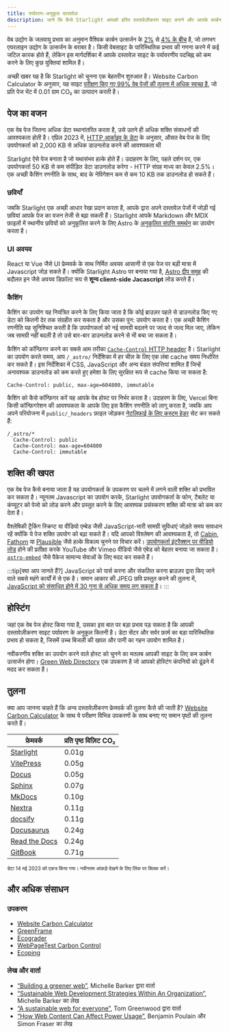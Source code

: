 ```yaml
---
title: पर्यावरण-अनुकूल दस्तावेज़
description: जानें कि कैसे Starlight आपको हरित दस्तावेज़ीकरण साइट बनाने और आपके कार्बन निशान को कम करने में मदद कर सकता है।
---
```


वेब उद्योग के जलवायु प्रभाव का अनुमान वैश्विक कार्बन उत्सर्जन के [2%][sf] से [4% के बीच][bbc] है, जो लगभग एयरलाइन उद्योग के उत्सर्जन के बराबर है।
किसी वेबसाइट के पारिस्थितिक प्रभाव की गणना करने में कई जटिल कारक होते हैं, लेकिन इस मार्गदर्शिका में आपके दस्तावेज़ साइट के पर्यावरणीय पदचिह्न को कम करने के लिए कुछ युक्तियां शामिल हैं।

अच्छी खबर यह है कि Starlight को चुनना एक बेहतरीन शुरुआत है।
Website Carbon Calculator के अनुसार, यह साइट [परीक्षण किए गए 99% वेब पेजों की तुलना में अधिक स्वच्छ है][sl-carbon], जो प्रति पेज भेंट में 0.01 ग्राम CO₂ का उत्पादन करती है।

## पेज का वजन

एक वेब पेज जितना अधिक डेटा स्थानांतरित करता है, उसे उतने ही अधिक शक्ति संसाधनों की आवश्यकता होती है।
एप्रिल 2023 में, [HTTP आर्काइव के डेटा][http] के अनुसार, औसत वेब पेज के लिए उपयोगकर्ता को 2,000 KB से अधिक डाउनलोड करने की आवश्यकता थी

Starlight ऐसे पेज बनाता है जो यथासंभव हल्के होते हैं।
उदाहरण के लिए, पहले दर्शन पर, एक उपयोगकर्ता 50 KB से कम संपीड़ित डेटा डाउनलोड करेगा - HTTP संग्रह माध्य का केवल 2.5%।
एक अच्छी कैशिंग रणनीति के साथ, बाद के नेविगेशन कम से कम 10 KB तक डाउनलोड हो सकते हैं।

### छवियाँ

जबकि Starlight एक अच्छी आधार रेखा प्रदान करता है, आपके द्वारा अपने दस्तावेज़ पेजों में जोड़ी गई छवियां आपके पेज का वजन तेजी से बढ़ा सकती हैं।
Starlight आपके Markdown और MDX फ़ाइलों में स्थानीय छवियों को अनुकूलित करने के लिए Astro के [अनुकूलित संपत्ति समर्थन][assets] का उपयोग करता है।

### UI अवयव

React या Vue जैसे UI फ्रेमवर्क के साथ निर्मित अवयव आसानी से एक पेज पर बड़ी मात्रा में Javascript जोड़ सकते हैं।
क्योंकि Starlight Astro पर बनाया गया है, [Astro द्वीप समूह][islands] की बदौलत इन जैसे अवयव डिफ़ॉल्ट रूप से **शून्य client-side Jacascript** लोड करते हैं।

### कैशिंग

कैशिंग का उपयोग यह नियंत्रित करने के लिए किया जाता है कि कोई ब्राउज़र पहले से डाउनलोड किए गए डेटा को कितनी देर तक संग्रहीत कर सकता है और उसका पुन: उपयोग करता है।
एक अच्छी कैशिंग रणनीति यह सुनिश्चित करती है कि उपयोगकर्ता को नई सामग्री बदलने पर जल्द से जल्द मिल जाए, लेकिन जब सामग्री नहीं बदली है तो उसे बार-बार डाउनलोड करने से भी बचा जा सकता है।

कैशिंग को कॉन्फ़िगर करने का सबसे आम तरीका [`Cache-Control` HTTP header][cache] है।
Starlight का उपयोग करते समय, आप `/_astro/` निर्देशिका में हर चीज़ के लिए एक लंबा cache समय निर्धारित कर सकते हैं।
इस निर्देशिका में CSS, JavaScript और अन्य बंडल संपत्तियां शामिल हैं जिन्हें अनावश्यक डाउनलोड को कम करते हुए हमेशा के लिए सुरक्षित रूप से cache किया जा सकता है:

```
Cache-Control: public, max-age=604800, immutable
```

कैशिंग को कैसे कॉन्फ़िगर करें यह आपके वेब होस्ट पर निर्भर करता है। उदाहरण के लिए, Vercel बिना किसी कॉन्फ़िगरेशन की आवश्यकता के आपके लिए इस कैशिंग रणनीति को लागू करता है, जबकि आप अपने परियोजना में `public/_headers` फ़ाइल जोड़कर [नेटलिफाई के लिए कस्टम हेडर][ntl-headers] सेट कर सकते हैं:

```
/_astro/*
  Cache-Control: public
  Cache-Control: max-age=604800
  Cache-Control: immutable
```

[cache]: https://csswizardry.com/2019/03/cache-control-for-civilians/
[ntl-headers]: https://docs.netlify.com/routing/headers/

## शक्ति की खपत

एक वेब पेज कैसे बनाया जाता है यह उपयोगकर्ता के उपकरण पर चलने में लगने वाली शक्ति को प्रभावित कर सकता है।
न्यूनतम Javascript का उपयोग करके, Starlight उपयोगकर्ता के फोन, टैबलेट या कंप्यूटर को पेजो को लोड करने और प्रस्तुत करने के लिए आवश्यक प्रसंस्करण शक्ति की मात्रा को कम कर देता है।

वैश्लेषिकी ट्रैकिंग स्क्रिप्ट या वीडियो एम्बेड जैसी JavaScript-भारी सामग्री सुविधाएं जोड़ते समय सावधान रहें क्योंकि ये पेज शक्ति उपयोग को बढ़ा सकते हैं।
यदि आपको विश्लेषण की आवश्यकता है, तो [Cabin][cabin], [Fathom][fathom] या [Plausible][plausible] जैसे हल्के विकल्प चुनने पर विचार करें।
[उपयोगकर्ता इंटरैक्शन पर वीडियो लोड][lazy-video] होने की प्रतीक्षा करके YouTube और Vimeo वीडियो जैसे एंबेड को बेहतर बनाया जा सकता है।
[`astro-embed`][embed] जैसे पैकेज सामान्य सेवाओं के लिए मदद कर सकते हैं।

:::tip[क्या आप जानते हैं?]
JavaScript को पार्स करना और संकलित करना ब्राउज़र द्वारा किए जाने वाले सबसे महंगे कार्यों में से एक है।
समान आकार की JPEG छवि प्रस्तुत करने की तुलना में, [JavaScript को संसाधित होने में 30 गुना से अधिक समय लग सकता है][cost-of-js]।
:::

[cabin]: https://withcabin.com/
[fathom]: https://usefathom.com/
[plausible]: https://plausible.io/
[lazy-video]: https://web.dev/iframe-lazy-loading/
[embed]: https://www.npmjs.com/package/astro-embed
[cost-of-js]: https://medium.com/dev-channel/the-cost-of-javascript-84009f51e99e

## होस्टिंग

जहां एक वेब पेज होस्ट किया गया है, उसका इस बात पर बड़ा प्रभाव पड़ सकता है कि आपकी दस्तावेज़ीकरण साइट पर्यावरण के अनुकूल कितनी है।
डेटा सेंटर और सर्वर फ़ार्म का बड़ा पारिस्थितिक प्रभाव हो सकता है, जिसमें उच्च बिजली की खपत और पानी का गहन उपयोग शामिल है।

नवीकरणीय शक्ति का उपयोग करने वाले होस्ट को चुनने का मतलब आपकी साइट के लिए कम कार्बन उत्सर्जन होगा। [Green Web Directory][gwb] एक उपकरण है जो आपको होस्टिंग कंपनियों को ढूंढने में मदद कर सकता है।

[gwb]: https://www.thegreenwebfoundation.org/directory/

## तुलना

क्या आप जानना चाहते हैं कि अन्य दस्तावेज़ीकरण फ्रेमवर्क की तुलना कैसे की जाती है?
[Website Carbon Calculator][wcc] के साथ ये परीक्षण विभिन्न उपकरणों के साथ बनाए गए समान पृष्ठों की तुलना करते हैं।

| फ्रेमवर्क                   | प्रति पृष्ठ विज़िट CO₂ |
| --------------------------- | ---------------------- |
| [Starlight][sl-carbon]      | 0.01g                  |
| [VitePress][vp-carbon]      | 0.05g                  |
| [Docus][dc-carbon]          | 0.05g                  |
| [Sphinx][sx-carbon]         | 0.07g                  |
| [MkDocs][mk-carbon]         | 0.10g                  |
| [Nextra][nx-carbon]         | 0.11g                  |
| [docsify][dy-carbon]        | 0.11g                  |
| [Docusaurus][ds-carbon]     | 0.24g                  |
| [Read the Docs][rtd-carbon] | 0.24g                  |
| [GitBook][gb-carbon]        | 0.71g                  |

<small>डेटा 14 मई 2023 को एकत्र किया गया। नवीनतम आंकड़े देखने के लिए लिंक पर क्लिक करें।</small>

[sl-carbon]: https://www.websitecarbon.com/website/starlight-astro-build-getting-started/
[vp-carbon]: https://www.websitecarbon.com/website/vitepress-dev-guide-what-is-vitepress/
[dc-carbon]: https://www.websitecarbon.com/website/docus-dev-introduction-getting-started/
[sx-carbon]: https://www.websitecarbon.com/website/sphinx-doc-org-en-master-usage-quickstart-html/
[mk-carbon]: https://www.websitecarbon.com/website/mkdocs-org-getting-started/
[nx-carbon]: https://www.websitecarbon.com/website/nextra-site-docs-docs-theme-start/
[dy-carbon]: https://www.websitecarbon.com/website/docsify-js-org/
[ds-carbon]: https://www.websitecarbon.com/website/docusaurus-io-docs/
[rtd-carbon]: https://www.websitecarbon.com/website/docs-readthedocs-io-en-stable-index-html/
[gb-carbon]: https://www.websitecarbon.com/website/docs-gitbook-com/

## और अधिक संसाधन

### उपकरण 

- [Website Carbon Calculator][wcc]
- [GreenFrame](https://greenframe.io/)
- [Ecograder](https://ecograder.com/)
- [WebPageTest Carbon Control](https://www.webpagetest.org/carbon-control/)
- [Ecoping](https://ecoping.earth/)

### लेख और वार्ता

- [“Building a greener web”](https://youtu.be/EfPoOt7T5lg), Michelle Barker द्वारा वार्ता
- [“Sustainable Web Development Strategies Within An Organization”](https://www.smashingmagazine.com/2022/10/sustainable-web-development-strategies-organization/), Michelle Barker का लेख
- [“A sustainable web for everyone”](https://2021.stateofthebrowser.com/speakers/tom-greenwood/), Tom Greenwood द्वारा वार्ता
- [“How Web Content Can Affect Power Usage”](https://webkit.org/blog/8970/how-web-content-can-affect-power-usage/), Benjamin Poulain और Simon Fraser का लेख

[sf]: https://www.sciencefocus.com/science/what-is-the-carbon-footprint-of-the-internet/
[bbc]: https://www.bbc.com/future/article/20200305-why-your-internet-habits-are-not-as-clean-as-you-think
[http]: https://httparchive.org/reports/state-of-the-web
[assets]: https://docs.astro.build/en/guides/assets/
[islands]: https://docs.astro.build/en/concepts/islands/
[wcc]: https://www.websitecarbon.com/
